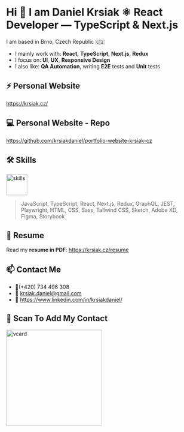 # Hi 👋 I am Daniel Krsiak ⚛️ React Developer — TypeScript & Next.js

I am based in Brno, Czech Republic 🇨🇿

- I mainly work with: **React**, **TypeScript**, **Next.js**, **Redux**
- I focus on: **UI**, **UX**, **Responsive Design**
- I also like: **QA Automation**, writing **E2E** tests and **Unit** tests

## ⚡ Personal Website

<https://krsiak.cz/>

## 💻 Personal Website - Repo

<https://github.com/krsiakdaniel/portfolio-website-krsiak-cz>

## 🛠️ Skills

<img src="https://github.com/user-attachments/assets/46e98ea4-5b9c-45e8-9a92-7187807ff54a" alt="skills" height="56" />

> JavaScript, TypeScript, React, Next.js, Redux, GraphQL, JEST, Playwright, HTML, CSS, Sass, Tailwind CSS, Sketch, Adobe XD, Figma, Storybook

## 📝 Resume

Read my **resume in PDF**: https://krsiak.cz/resume

## 📫 Contact Me

- 📱(+420) 734 496 308
- 📧 krsiak.daniel@gmail.com
- 💬 <https://www.linkedin.com/in/krsiakdaniel/>

## 📱 Scan To Add My Contact

<img src="https://github.com/user-attachments/assets/e3f7b70f-6a56-459d-b7f4-afc3d78a4f6e" width="256" height="256" alt="vcard"/>
